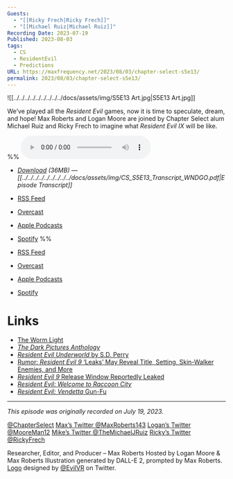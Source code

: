 ```yaml
---
Guests:
  - "[[Ricky Frech|Ricky Frech]]"
  - "[[Michael Ruiz|Michael Ruiz]]"
Recording Date: 2023-07-19
Published: 2023-08-03
tags:
  - CS
  - ResidentEvil
  - Predictions
URL: https://maxfrequency.net/2023/08/03/chapter-select-s5e13/
permalink: 2023/08/03/chapter-select-s5e13/
---
```

![[../../../../../../../../../docs/assets/img/S5E13 Art.jpg|S5E13 Art.jpg]]

We’ve played all the *Resident Evil* games, now it is time to speculate, dream, and hope! Max Roberts and Logan Moore are joined by Chapter Select alum Michael Ruiz and Ricky Frech to imagine what *Resident Evil IX* will be like.

%%
<audio controls>
  <source src="https://traffic.libsyn.com/chapterselectpod/CS_S5E13_Final.mp3">
</audio>

- *[Download](https://traffic.libsyn.com/chapterselectpod/CS_S5E13_Final.mp3) (36MB)  — [[../../../../../../../../../docs/assets/img/CS_S5E13_Transcript_WNDGO.pdf|Episode Transcript]]*
- [RSS Feed](https://chapterselectpod.libsyn.com/rss)
- [Overcast](https://overcast.fm/itunes1568777352/chapter-select)
- [Apple Podcasts](https://podcasts.apple.com/us/podcast/chapter-select/id1568777352)
- [Spotify](https://open.spotify.com/show/4f1TLZXbwtSX7uHROe9KlS)
%%

- [RSS Feed](https://chapterselectpod.libsyn.com/rss)
- [Overcast](https://overcast.fm/itunes1568777352/chapter-select)
- [Apple Podcasts](https://podcasts.apple.com/us/podcast/chapter-select/id1568777352)
- [Spotify](https://open.spotify.com/show/4f1TLZXbwtSX7uHROe9KlS)
# Links

- [The Worm Light](https://nintendo.fandom.com/wiki/Worm_Light)
- [*The Dark Pictures Anthology*](https://en.wikipedia.org/wiki/The_Dark_Pictures_Anthology)
- [*Resident Evil Underworld* by S.D. Perry](https://www.amazon.com/Underworld-Resident-Evil-S-D-Perry/dp/0671024426/)
- [Rumor: *Resident Evil 9* ‘Leaks’ May Reveal Title, Setting, Skin-Walker Enemies, and More](https://gamerant.com/resident-evil-9-leaks-apocalypse/)
- [*Resident Evil 9* Release Window Reportedly Leaked](https://comicbook.com/gaming/news/resident-evil-9-re9-release-window-leaked/)
- [*Resident Evil: Welcome to Raccoon City*](https://en.wikipedia.org/wiki/Resident_Evil:_Welcome_to_Raccoon_City)
- [*Resident Evil: Vendetta* Gun-Fu](https://youtu.be/gbcTtbXnOCo)

---
*This episode was originally recorded on July 19, 2023.*

[@ChapterSelect](https://www.twitter.com/chapterselect)
[Max’s Twitter @MaxRoberts143](https://www.twitter.com/maxroberts143)
[Logan’s Twitter @MooreMan12](https://www.twitter.com/mooreman12)
[Mike’s Twitter @TheMichaelJRuiz](https://www.twitter.com/themichaeljruiz)
[Ricky’s Twitter @RickyFrech](https://www.twitter.com/rickyfrech)

Researcher, Editor, and Producer – Max Roberts
Hosted by Logan Moore & Max Roberts
Illustration generated by DALL-E 2, prompted by Max Roberts. [Logo](https://twitter.com/EvilVR/status/1392583389610315778) designed by [@EvilVR](https://twitter.com/EvilVR) on Twitter.